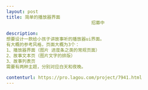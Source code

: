 ```yaml
---                
layout: post       
title: 简单的播放器界面
                                招募中
           
description: 
想要设计一款给小孩子讲故事听的播放器ui界面。
有大概的参考风格，页面大概为3个：
1、播放器界面（图片 进度条之类的常规页面）
2、故事文本页（图片文字的排版）
3、故事列表页
需要有两种主题，分别对应白天和夜晚。
     
contenturl: https://pro.lagou.com/project/7941.html      
---                 
```

